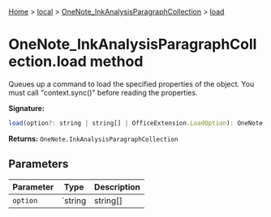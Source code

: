 [Home](./index) &gt; [local](local.md) &gt; [OneNote\_InkAnalysisParagraphCollection](local.onenote_inkanalysisparagraphcollection.md) &gt; [load](local.onenote_inkanalysisparagraphcollection.load.md)

# OneNote\_InkAnalysisParagraphCollection.load method

Queues up a command to load the specified properties of the object. You must call "context.sync()" before reading the properties.

**Signature:**
```javascript
load(option?: string | string[] | OfficeExtension.LoadOption): OneNote.InkAnalysisParagraphCollection;
```
**Returns:** `OneNote.InkAnalysisParagraphCollection`

## Parameters

|  Parameter | Type | Description |
|  --- | --- | --- |
|  `option` | `string | string[] | OfficeExtension.LoadOption` |  |

